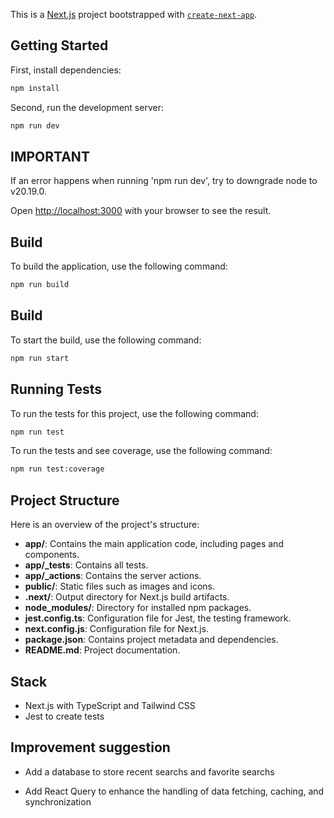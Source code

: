 This is a [Next.js](https://nextjs.org) project bootstrapped with [`create-next-app`](https://nextjs.org/docs/app/api-reference/cli/create-next-app).

## Getting Started

First, install dependencies:

```bash
npm install
```

Second, run the development server:

```bash
npm run dev
```

## IMPORTANT

If an error happens when running 'npm run dev', try to downgrade node to v20.19.0.

Open [http://localhost:3000](http://localhost:3000) with your browser to see the result.

## Build

To build the application, use the following command:

```bash
npm run build
```

## Build

To start the build, use the following command:

```bash
npm run start
```

## Running Tests

To run the tests for this project, use the following command:

```bash
npm run test
```

To run the tests and see coverage, use the following command:

```bash
npm run test:coverage
```

## Project Structure

Here is an overview of the project's structure:

- **app/**: Contains the main application code, including pages and components.
- **app/\_tests**: Contains all tests.
- **app/\_actions**: Contains the server actions.
- **public/**: Static files such as images and icons.
- **.next/**: Output directory for Next.js build artifacts.
- **node_modules/**: Directory for installed npm packages.
- **jest.config.ts**: Configuration file for Jest, the testing framework.
- **next.config.js**: Configuration file for Next.js.
- **package.json**: Contains project metadata and dependencies.
- **README.md**: Project documentation.

## Stack

- Next.js with TypeScript and Tailwind CSS
- Jest to create tests

## Improvement suggestion

- Add a database to store recent searchs and favorite searchs

- Add React Query to enhance the handling of data fetching, caching, and synchronization
